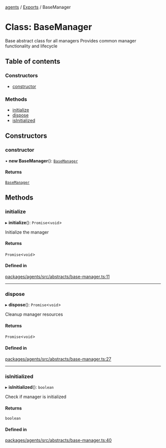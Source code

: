 <!-- 
 ⚠️  AUTO-GENERATED FILE - DO NOT EDIT MANUALLY
 This file is automatically generated by scripts/docs-generator.js
 To make changes, edit the source TypeScript files or update the generator script
-->

[agents](../../) / [Exports](../modules) / BaseManager

# Class: BaseManager

Base abstract class for all managers
Provides common manager functionality and lifecycle

## Table of contents

### Constructors

- [constructor](BaseManager#constructor)

### Methods

- [initialize](BaseManager#initialize)
- [dispose](BaseManager#dispose)
- [isInitialized](BaseManager#isinitialized)

## Constructors

### constructor

• **new BaseManager**(): [`BaseManager`](BaseManager)

#### Returns

[`BaseManager`](BaseManager)

## Methods

### initialize

▸ **initialize**(): `Promise`\<`void`\>

Initialize the manager

#### Returns

`Promise`\<`void`\>

#### Defined in

[packages/agents/src/abstracts/base-manager.ts:11](https://github.com/woojubb/robota/blob/a69b4da7c5c53be6f90be7c6508928a6d39cf60b/packages/agents/src/abstracts/base-manager.ts#L11)

___

### dispose

▸ **dispose**(): `Promise`\<`void`\>

Cleanup manager resources

#### Returns

`Promise`\<`void`\>

#### Defined in

[packages/agents/src/abstracts/base-manager.ts:27](https://github.com/woojubb/robota/blob/a69b4da7c5c53be6f90be7c6508928a6d39cf60b/packages/agents/src/abstracts/base-manager.ts#L27)

___

### isInitialized

▸ **isInitialized**(): `boolean`

Check if manager is initialized

#### Returns

`boolean`

#### Defined in

[packages/agents/src/abstracts/base-manager.ts:40](https://github.com/woojubb/robota/blob/a69b4da7c5c53be6f90be7c6508928a6d39cf60b/packages/agents/src/abstracts/base-manager.ts#L40)
